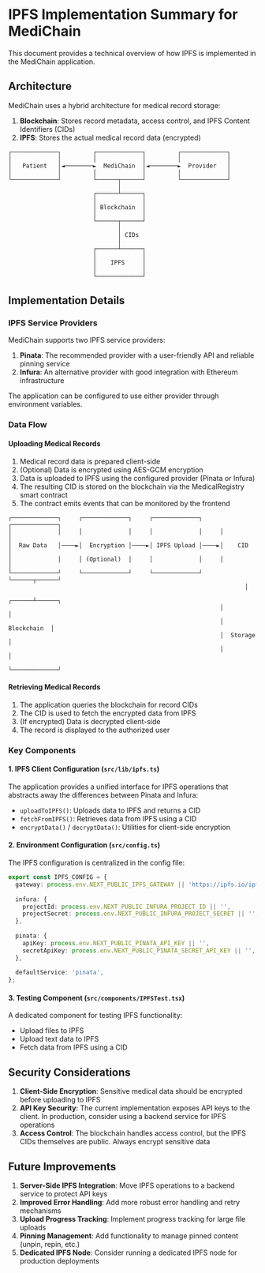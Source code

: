 # IPFS Implementation Summary for MediChain

This document provides a technical overview of how IPFS is implemented in the MediChain application.

## Architecture

MediChain uses a hybrid architecture for medical record storage:

1. **Blockchain**: Stores record metadata, access control, and IPFS Content Identifiers (CIDs)
2. **IPFS**: Stores the actual medical record data (encrypted)

```
┌─────────────┐         ┌─────────────┐         ┌─────────────┐
│             │         │             │         │             │
│   Patient   │◄────────►  MediChain  │◄────────►  Provider   │
│             │         │             │         │             │
└─────────────┘         └──────┬──────┘         └─────────────┘
                               │
                        ┌──────┴──────┐
                        │             │
                        │ Blockchain  │
                        │             │
                        └──────┬──────┘
                               │
                               │ CIDs
                               │
                        ┌──────┴──────┐
                        │             │
                        │    IPFS     │
                        │             │
                        └─────────────┘
```

## Implementation Details

### IPFS Service Providers

MediChain supports two IPFS service providers:

1. **Pinata**: The recommended provider with a user-friendly API and reliable pinning service
2. **Infura**: An alternative provider with good integration with Ethereum infrastructure

The application can be configured to use either provider through environment variables.

### Data Flow

#### Uploading Medical Records

1. Medical record data is prepared client-side
2. (Optional) Data is encrypted using AES-GCM encryption
3. Data is uploaded to IPFS using the configured provider (Pinata or Infura)
4. The resulting CID is stored on the blockchain via the MedicalRegistry smart contract
5. The contract emits events that can be monitored by the frontend

```
┌─────────────┐     ┌─────────────┐     ┌─────────────┐     ┌─────────────┐
│             │     │             │     │             │     │             │
│  Raw Data   │────►│  Encryption │────►│ IPFS Upload │────►│    CID      │
│             │     │ (Optional)  │     │             │     │             │
└─────────────┘     └─────────────┘     └─────────────┘     └──────┬──────┘
                                                                   │
                                                            ┌──────┴──────┐
                                                            │             │
                                                            │ Blockchain  │
                                                            │  Storage    │
                                                            │             │
                                                            └─────────────┘
```

#### Retrieving Medical Records

1. The application queries the blockchain for record CIDs
2. The CID is used to fetch the encrypted data from IPFS
3. (If encrypted) Data is decrypted client-side
4. The record is displayed to the authorized user

### Key Components

#### 1. IPFS Client Configuration (`src/lib/ipfs.ts`)

The application provides a unified interface for IPFS operations that abstracts away the differences between Pinata and Infura:

- `uploadToIPFS()`: Uploads data to IPFS and returns a CID
- `fetchFromIPFS()`: Retrieves data from IPFS using a CID
- `encryptData()` / `decryptData()`: Utilities for client-side encryption

#### 2. Environment Configuration (`src/config.ts`)

The IPFS configuration is centralized in the config file:

```typescript
export const IPFS_CONFIG = {
  gateway: process.env.NEXT_PUBLIC_IPFS_GATEWAY || 'https://ipfs.io/ipfs/',
  
  infura: {
    projectId: process.env.NEXT_PUBLIC_INFURA_PROJECT_ID || '',
    projectSecret: process.env.NEXT_PUBLIC_INFURA_PROJECT_SECRET || '',
  },
  
  pinata: {
    apiKey: process.env.NEXT_PUBLIC_PINATA_API_KEY || '',
    secretApiKey: process.env.NEXT_PUBLIC_PINATA_SECRET_API_KEY || '',
  },
  
  defaultService: 'pinata',
};
```

#### 3. Testing Component (`src/components/IPFSTest.tsx`)

A dedicated component for testing IPFS functionality:

- Upload files to IPFS
- Upload text data to IPFS
- Fetch data from IPFS using a CID

## Security Considerations

1. **Client-Side Encryption**: Sensitive medical data should be encrypted before uploading to IPFS
2. **API Key Security**: The current implementation exposes API keys to the client. In production, consider using a backend service for IPFS operations
3. **Access Control**: The blockchain handles access control, but the IPFS CIDs themselves are public. Always encrypt sensitive data

## Future Improvements

1. **Server-Side IPFS Integration**: Move IPFS operations to a backend service to protect API keys
2. **Improved Error Handling**: Add more robust error handling and retry mechanisms
3. **Upload Progress Tracking**: Implement progress tracking for large file uploads
4. **Pinning Management**: Add functionality to manage pinned content (unpin, repin, etc.)
5. **Dedicated IPFS Node**: Consider running a dedicated IPFS node for production deployments 